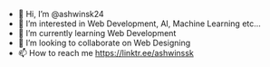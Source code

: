 - 👋 Hi, I’m @ashwinsk24
- 👀 I’m interested in Web Development, AI, Machine Learning etc...
- 🌱 I’m currently learning Web Development
- 💞️ I’m looking to collaborate on Web Designing
- 📫 How to reach me https://linktr.ee/ashwinssk

<!---
ashwinsk24/ashwinsk24 is a ✨ special ✨ repository because its `README.md` (this file) appears on your GitHub profile.
You can click the Preview link to take a look at your changes.
--->
